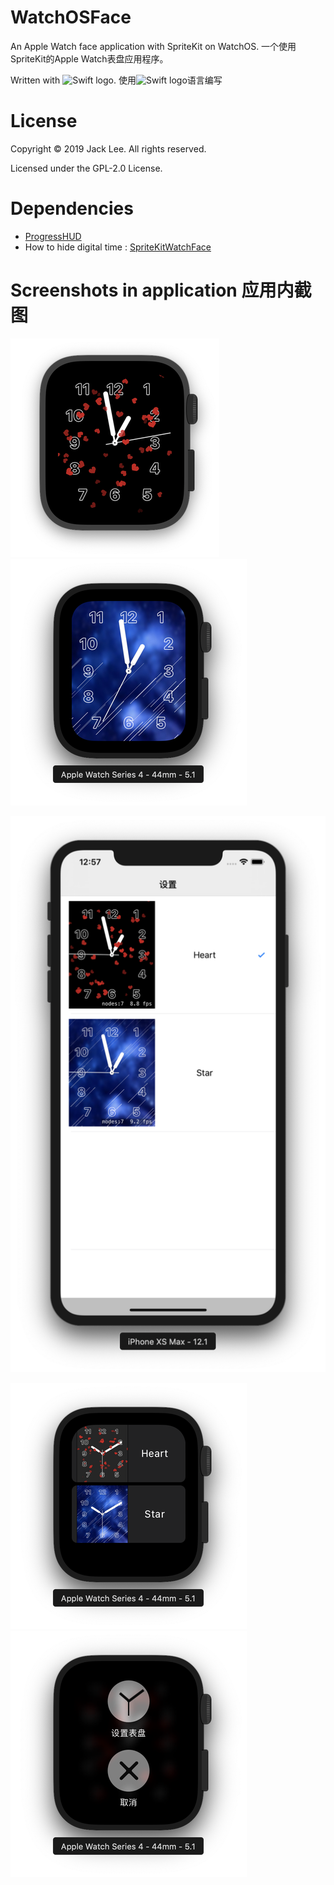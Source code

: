 # WatchOSFace
An Apple Watch face application with SpriteKit on WatchOS. 一个使用SpriteKit的Apple Watch表盘应用程序。

Written with <img src="https://swift.org/assets/images/swift.svg" alt="Swift logo" height="20" >. 使用<img src="https://swift.org/assets/images/swift.svg" alt="Swift logo" height="20" >语言编写

# License
Copyright © 2019 Jack Lee. All rights reserved.

Licensed under the GPL-2.0 License.

# Dependencies
* [ProgressHUD](https://github.com/relatedcode/ProgressHUD)
* How to hide digital time : [SpriteKitWatchFace](https://github.com/steventroughtonsmith/SpriteKitWatchFace)

# Screenshots in application 应用内截图

![Heart theme](images/watch_heart_small.png)![Star theme](images/watch_star_small.png)

![Selector on phone](images/phone_small.png)

![Selector on watch](images/watch_select_small.png)![Menu on watch](images/watch_menu_small.png)


